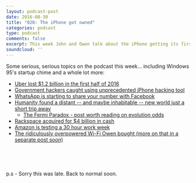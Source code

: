 ```yaml
---
layout: podcast-post
date: 2016-08-30
title: "020: The iPhone got owned"
categories: podcast
type: podcast
comments: false
excerpt: This week John and Owen talk about the iPhone getting its first malware, the discovery of a new planet (and the existential questions that brings along with it) and a whole lot more.
soundcloud: ''
---
```

Some serious, serious topics on the podcast this week... including Windows 95's startup chime and a whole lot more:
<ul>
 	<li><a href="http://www.bloomberg.com/news/articles/2016-08-25/uber-loses-at-least-1-2-billion-in-first-half-of-2016">Uber lost $1.2 billion in the first half of 2016</a></li>
 	<li><a href="http://motherboard.vice.com/read/government-hackers-iphone-hacking-jailbreak-nso-group">Government hackers caught using unprecedented iPhone hacking tool</a></li>
 	<li><a href="http://www.bloomberg.com/news/articles/2016-08-29/whatsapp-privacy-changes-raise-eu-concern-over-user-data-control">WhatsApp is starting to share your number with Facebook</a></li>
 	<li><a href="http://www.space.com/33890-planet-nine-existence-evidence-grows.html">Humanity found a distant -- and maybe inhabitable -- new world just a short trip away</a>
<ul>
 	<li><a href="http://waitbutwhy.com/2014/05/fermi-paradox.html">The Fermi Paradox - post worth reading on evolution odds</a></li>
</ul>
</li>
 	<li><a href="http://www.businessinsider.com/rackspace-goes-private-to-focus-on-customer-management-2016-8?IR=T">Rackspace acquired for $4 billion in cash</a></li>
 	<li><a href="http://qz.com/768937/amazon-known-for-its-soul-crushing-work-culture-is-testing-a-30-hour-workweek/">Amazon is testing a 30 hour work week</a></li>
 	<li><a href="https://www.ubnt.com/unifi/unifi-ap-ac-lite/">The ridiculously overpowered Wi-Fi Owen bought (more on that in a separate post soon)</a></li>
</ul>
&nbsp;

&nbsp;

p.s - Sorry this was late. Back to normal soon.